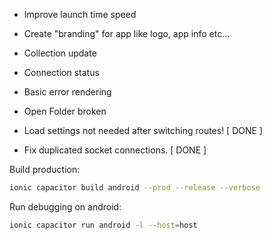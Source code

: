 - Improve launch time speed
- Create "branding" for app like logo, app info etc...

- Collection update
- Connection status
- Basic error rendering
- Open Folder broken
- Load settings not needed after switching routes! [ DONE ]
- Fix duplicated socket connections. [ DONE ]

Build production:

```bash
ionic capacitor build android --prod --release --verbose
```

Run debugging on android:

```bash
ionic capacitor run android -l --host=host
```
